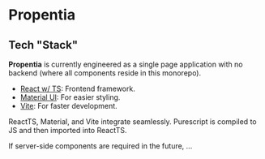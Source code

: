 # Propentia

## Tech "Stack"

**Propentia** is currently engineered as a single page application with no backend (where all components reside in this monorepo).

- [React w/ TS](https://reactjs.org/): Frontend framework.
- [Material UI](https://material-ui.com/): For easier styling.
- [Vite](https://vitejs.dev/): For faster development.

ReactTS, Material, and Vite integrate seamlessly. Purescript is compiled to JS and then imported into ReactTS.

If server-side components are required in the future, ...
